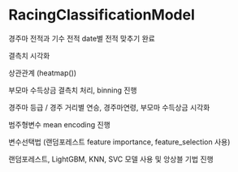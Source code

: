 # RacingClassificationModel


경주마 전적과 기수 전적 date별 전적 맞추기 완료

결측치 시각화

상관관계 (heatmap())

부모마 수득상금 결측치 처리, binning 진행

경주마 등급 / 경주 거리별 연승, 경주마연령, 부모마 수득상금 시각화

범주형변수 mean encoding 진행

변수선택법 (랜덤포레스트 feature importance, feature_selection 사용)

랜덤포레스트, LightGBM, KNN, SVC 모델 사용 및 앙상블 기법 진행
